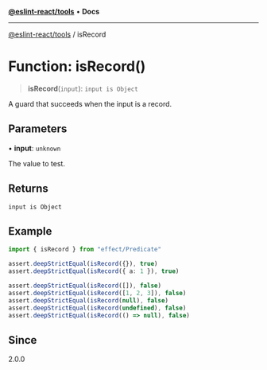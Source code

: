 [**@eslint-react/tools**](../README.md) • **Docs**

***

[@eslint-react/tools](../README.md) / isRecord

# Function: isRecord()

> **isRecord**(`input`): `input is Object`

A guard that succeeds when the input is a record.

## Parameters

• **input**: `unknown`

The value to test.

## Returns

`input is Object`

## Example

```ts
import { isRecord } from "effect/Predicate"

assert.deepStrictEqual(isRecord({}), true)
assert.deepStrictEqual(isRecord({ a: 1 }), true)

assert.deepStrictEqual(isRecord([]), false)
assert.deepStrictEqual(isRecord([1, 2, 3]), false)
assert.deepStrictEqual(isRecord(null), false)
assert.deepStrictEqual(isRecord(undefined), false)
assert.deepStrictEqual(isRecord(() => null), false)
```

## Since

2.0.0
